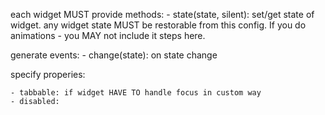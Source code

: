 each widget MUST
  provide methods:
    - state(state, silent): set/get state of widget. any widget state MUST be restorable from this config. If you do animations - you MAY not include it steps here.

  generate events:
    - change(state): on state change

  specify properies:

    - tabbable: if widget HAVE TO handle focus in custom way
    - disabled:
